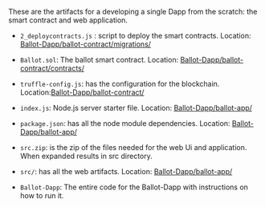 
These are the artifacts for a developing a single Dapp from the scratch: the smart contract and web application.

- `2_deploycontracts.js` : script to deploy the smart contracts. Location: [Ballot-Dapp/ballot-contract/migrations/](./Ballot-Dapp/ballot-contract/migrations/)

- `Ballot.sol`: The ballot smart contract. 
Location: [Ballot-Dapp/ballot-contract/contracts/](./Ballot-Dapp/ballot-contract/contracts/)

- `truffle-config.js`: has the configuration for the blockchain.
Location:[Ballot-Dapp/ballot-contract/](./Ballot-Dapp/ballot-contract/)

- `index.js`: Node.js server starter file. 
Location: [Ballot-Dapp/ballot-app/](./Ballot-Dapp/ballot-app/)

- `package.json`: has all the node module dependencies.
Location: [Ballot-Dapp/ballot-app/](./Ballot-Dapp/ballot-app/)

- `src.zip`: is the zip of the files needed for the web Ui and application. When expanded results in src directory.

- `src/`: has all the web artifacts.
Location: [Ballot-Dapp/ballot-app/](./Ballot-Dapp/ballot-app/)

- `Ballot-Dapp`: The entire code for the Ballot-Dapp with instructions on how to run it.